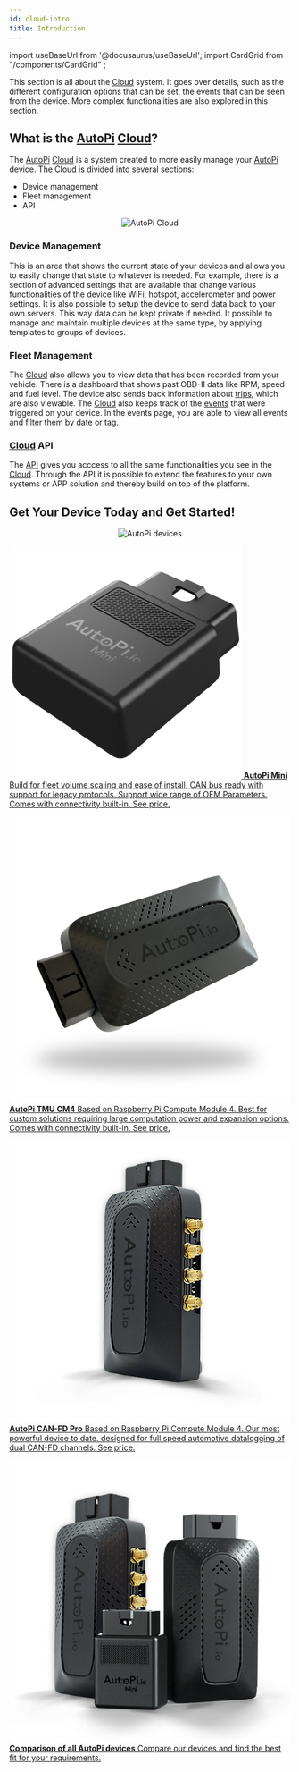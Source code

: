 ```yaml
---
id: cloud-intro
title: Introduction
---
```


import useBaseUrl from '@docusaurus/useBaseUrl'; import CardGrid from "/components/CardGrid" ; 

This section is all about the [Cloud](https://www.autopi.io/software-platform/cloud-management) system. It goes over details, such as the different configuration
options that can be set, the events that can be seen from the device. More complex functionalities
are also explored in this section.

## What is the [AutoPi](https://www.autopi.io) [Cloud](https://www.autopi.io/software-platform/cloud-management)?

The [AutoPi](https://www.autopi.io) [Cloud](https://www.autopi.io/software-platform/cloud-management) is a system created to more easily manage your [AutoPi](https://www.autopi.io) device. The [Cloud](https://www.autopi.io/software-platform/cloud-management) is divided into several sections:

- Device management 
- Fleet management 
- API

<p align="center">
  <img src={useBaseUrl('/img/cloud/intro/cloud_device_setups_scaled.png')} alt="AutoPi Cloud" width="400"/>
</p>

### Device Management
This is an area that shows the current state of your devices and allows you to easily change that
state to whatever is needed. For example, there is a section of advanced settings that are
available that change various functionalities of the device like WiFi, hotspot, accelerometer
and power settings. It is also possible to setup the device to send data back to your own servers.
This way data can be kept private if needed. It possible to manage and maintain multiple devices at the same type, by applying templates to groups of devices.


### Fleet Management
The [Cloud](https://www.autopi.io/software-platform/cloud-management) also allows you to view data that has been recorded from your vehicle. There is a dashboard that
shows past OBD-II data like RPM, speed and fuel level. The device also sends back information about
[trips](/cloud/fleet_management/vehicles/trips/), which are also viewable. The [Cloud](https://www.autopi.io/software-platform/cloud-management) also keeps track of the
[events](/cloud/device_management/events/index.md) that were triggered on your device. In the events page, you are
able to view all events and filter them by date or tag.

### [Cloud](https://www.autopi.io/software-platform/cloud-management) API
The [API](/getting_started/api/) gives you acccess to all the same functionalities you see in the [Cloud](https://www.autopi.io/software-platform/cloud-management). Through the API it is possible to extend the features to your own systems or APP solution and thereby build on top of the platform. 


## Get Your Device Today and Get Started!

<p align="center">
  <img src={useBaseUrl('img/shared/autopi_devices_trans.png')} alt="AutoPi devices" width="600"/>
</p>

<CardGrid home>

[![](/img/hardware/autopi_mini/AutoPi_Mini_5_Top_right.png) **AutoPi Mini** Build for fleet volume scaling and ease of install. CAN bus ready with support for legacy protocols. Support wide range of OEM Parameters. Comes with connectivity built-in. See price.](https://shop.autopi.io/products/autopi-mini)

[![](/img/hardware/autopi_tmu_cm4/TMU_Floating_Topside_V1_scaled.png) **AutoPi TMU CM4** Based on Raspberry Pi Compute Module 4. Best for custom solutions requiring large computation power and expansion options. Comes with connectivity built-in. See price.](https://shop.autopi.io/products/autopi-telematics-unit-cm4-4g-lte-edition)

[![](/img/hardware/autopi_canfd_pro/canfd_pro_trans.png) **AutoPi CAN-FD Pro** Based on Raspberry Pi Compute Module 4. Our most powerful device to date, designed for full speed automotive datalogging of dual CAN-FD channels. See price.](https://shop.autopi.io/products/autopi-can-fd-pro)

[![](/img/shared/autopi_devices_trans.png) **Comparison of all AutoPi devices** Compare our devices and find the best fit for your requirements.](https://www.autopi.io/hardware/compare/)

</CardGrid>


